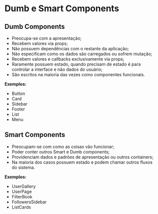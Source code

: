 # Dumb e Smart Components

## Dumb Components
 - Preocupa-se com a apresentação;
 - Recebem valores via props;
 - Não possuem dependências com o restante da aplicação;
 - Não especificam como os dados são carregados ou sofrem mutação;
 - Recebem valores e callbacks exclusivamente via props;
 - Raramente possuem estado, quando precisam de estado é para controlar a interface e não dados do usuário;
 - São escritos na maioria das vezes como componentes funcionais.
 
 **Exemplos:**
  - Button
  - Card
  - Sidebar
  - Footer
  - List
  - Menu

## Smart Components
 - Preocupam-se com como as coisas vão funcionar;
 - Poder conter outros Smart e Dumb components;
 - Providenciam dados e padrões de apresentação ou outros containers;
 - Na maioria dos casos possuem estado e podem chamar outros fluxos do sistema.

**Exemplos:**
 - UserGallery
 - UserPage
 - FilterBook
 - FollowersSidebar
 - ListCards

